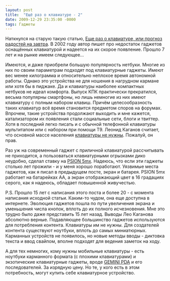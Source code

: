```yaml
---
layout: post
title:  "Ещё раз о клавиатуре - 2"
date: 2009-12-29 23:35:00 -0000
tags: Гаджеты
---
```


Наткнулся на старую такую статью, <a href="http://www.mypsion.ru/library.php?aid=1322">Еще раз о клавиатуре, или прогноз радостей на завтра</a>. В 2002 году автор пишет про недостаток гаджетов оснащённых клавиатурой и надеется на их скорое появление. Прошло 7 лет и на рынке имеем следующее...

Имеются, и даже приобрели большую популярность нетбуки. Многие из них по своим параметрам подходят под клавиатурные гаджеты. Имеют вес менее килограмма и относительно неплохое время автономной работы. Однако это устройства не для ношения в нагрудном кармане или хотя бы в пиджаке. Да и клавиатуры наиболее компактных нетбуков не идеал комфорта. Выпуск КПК практически прекратился, весьма популярны смартфоны, но лишь немногие из них имеют клавиатуру с полным набором клавиш. Причём целесообразность таких клавиатур всё время становится предметом споров на форумах. Впрочем, такие устройства продолжают выходить и мне кажется, катализатором их появления стали социальные сети, блоги и твиттер. Хотя в последний легко писать и с обычной телефонной клавиатуры мультитапом или с набором при помощи Т9. Леонид Каганов считает, что основной массе населения <a href="http://lleo.aha.ru/dnevnik/2009/05/20.html">клавиатуры не нужны</a>. Пожалуй, он прав. 

Раз уж на современный гаджет с приличной клавиатурой рассчитывать не приходится, а пользоваться клавиатурными огрызками дико неудобно, сделал ставку на <a href="http://ru.wikipedia.org/wiki/Psion_Series_5">PSION 5mx</a>. Надеюсь, что если эти гаджеты столько лет прожили - и у меня хорошо поработают. Уязвимые места гаджетов, как я писал в предыдущем посте, экран и батарея. PSION 5mx работает на батарейках АА, а экран отображающий цвет в 16 градациях серого, как я надеюсь, обладает повышенной живучестью.

P.S. Прошло 15 лет с написания этого поста и более 20 - с момента написания исходной статьи. Каким-то чудом, она еще доступна в интернете. Эволюция гаджетов пошла по пути увеличения экрана и уменьшения числа кнопок, вплоть до их полного исчезновения. Мне это трудно было даже представить 15 лет назад. Выводы Лео Каганова абсолютно верные. Подавляющее большинство гаджетов используются для потребления контента. Клавиатуры им не нужны. Для создателей контента существуют ноутбуки, вплоть до самых миниатюрных. Карманных устройств не появилось, но новые методы вводы - диктовка текста и ввод свайпом, вполне подходят для ведения заметок на ходу.

А для тех немногих, кому нужны мобильные клавиатуры - есть ноутбуки карманного формата (с плохими клавиатурами) и экзотические клавиатурные гаджеты, вроде [GEMINI PDA](https://store.planetcom.co.uk/products/gemini-pda-1) и его последователей. За изрядную цену. Но те, у кого есть в этом потребность, могут купить себе клавиатурное устройство. 